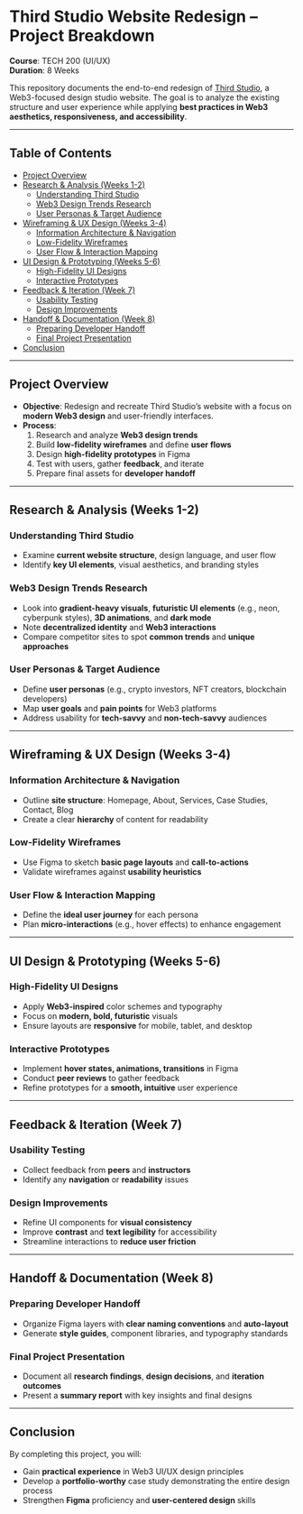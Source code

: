 # Third Studio Website Redesign – Project Breakdown

**Course**: TECH 200 (UI/UX)  
**Duration**: 8 Weeks  

This repository documents the end-to-end redesign of [Third Studio](https://thirdweb.studio), a Web3-focused design studio website. The goal is to analyze the existing structure and user experience while applying **best practices in Web3 aesthetics, responsiveness, and accessibility**.

---

## Table of Contents
- [Project Overview](#project-overview)
- [Research & Analysis (Weeks 1-2)](#research--analysis-weeks-1-2)
  - [Understanding Third Studio](#understanding-third-studio)
  - [Web3 Design Trends Research](#web3-design-trends-research)
  - [User Personas & Target Audience](#user-personas--target-audience)
- [Wireframing & UX Design (Weeks 3-4)](#wireframing--ux-design-weeks-3-4)
  - [Information Architecture & Navigation](#information-architecture--navigation)
  - [Low-Fidelity Wireframes](#low-fidelity-wireframes)
  - [User Flow & Interaction Mapping](#user-flow--interaction-mapping)
- [UI Design & Prototyping (Weeks 5-6)](#ui-design--prototyping-weeks-5-6)
  - [High-Fidelity UI Designs](#high-fidelity-ui-designs)
  - [Interactive Prototypes](#interactive-prototypes)
- [Feedback & Iteration (Week 7)](#feedback--iteration-week-7)
  - [Usability Testing](#usability-testing)
  - [Design Improvements](#design-improvements)
- [Handoff & Documentation (Week 8)](#handoff--documentation-week-8)
  - [Preparing Developer Handoff](#preparing-developer-handoff)
  - [Final Project Presentation](#final-project-presentation)
- [Conclusion](#conclusion)

---

## Project Overview
- **Objective**: Redesign and recreate Third Studio’s website with a focus on **modern Web3 design** and user-friendly interfaces.  
- **Process**:
  1. Research and analyze **Web3 design trends**  
  2. Build **low-fidelity wireframes** and define **user flows**  
  3. Design **high-fidelity prototypes** in Figma  
  4. Test with users, gather **feedback**, and iterate  
  5. Prepare final assets for **developer handoff**

---

## Research & Analysis (Weeks 1-2)

### Understanding Third Studio
- Examine **current website structure**, design language, and user flow  
- Identify **key UI elements**, visual aesthetics, and branding styles

### Web3 Design Trends Research
- Look into **gradient-heavy visuals**, **futuristic UI elements** (e.g., neon, cyberpunk styles), **3D animations**, and **dark mode**  
- Note **decentralized identity** and **Web3 interactions**  
- Compare competitor sites to spot **common trends** and **unique approaches**

### User Personas & Target Audience
- Define **user personas** (e.g., crypto investors, NFT creators, blockchain developers)  
- Map **user goals** and **pain points** for Web3 platforms  
- Address usability for **tech-savvy** and **non-tech-savvy** audiences

---

## Wireframing & UX Design (Weeks 3-4)

### Information Architecture & Navigation
- Outline **site structure**: Homepage, About, Services, Case Studies, Contact, Blog  
- Create a clear **hierarchy** of content for readability

### Low-Fidelity Wireframes
- Use Figma to sketch **basic page layouts** and **call-to-actions**  
- Validate wireframes against **usability heuristics**

### User Flow & Interaction Mapping
- Define the **ideal user journey** for each persona  
- Plan **micro-interactions** (e.g., hover effects) to enhance engagement

---

## UI Design & Prototyping (Weeks 5-6)

### High-Fidelity UI Designs
- Apply **Web3-inspired** color schemes and typography  
- Focus on **modern, bold, futuristic** visuals  
- Ensure layouts are **responsive** for mobile, tablet, and desktop

### Interactive Prototypes
- Implement **hover states, animations, transitions** in Figma  
- Conduct **peer reviews** to gather feedback  
- Refine prototypes for a **smooth, intuitive** user experience

---

## Feedback & Iteration (Week 7)

### Usability Testing
- Collect feedback from **peers** and **instructors**  
- Identify any **navigation** or **readability** issues

### Design Improvements
- Refine UI components for **visual consistency**  
- Improve **contrast** and **text legibility** for accessibility  
- Streamline interactions to **reduce user friction**

---

## Handoff & Documentation (Week 8)

### Preparing Developer Handoff
- Organize Figma layers with **clear naming conventions** and **auto-layout**  
- Generate **style guides**, component libraries, and typography standards

### Final Project Presentation
- Document all **research findings**, **design decisions**, and **iteration outcomes**  
- Present a **summary report** with key insights and final designs

---

## Conclusion
By completing this project, you will:
- Gain **practical experience** in Web3 UI/UX design principles  
- Develop a **portfolio-worthy** case study demonstrating the entire design process  
- Strengthen **Figma** proficiency and **user-centered design** skills
